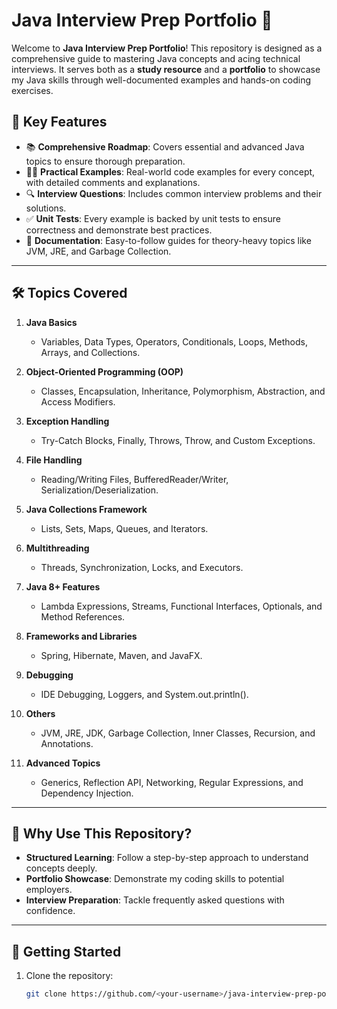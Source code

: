 # Java Interview Prep Portfolio 🚀

Welcome to **Java Interview Prep Portfolio**! This repository is designed as a comprehensive guide to mastering Java concepts and acing technical interviews. It serves both as a **study resource** and a **portfolio** to showcase my Java skills through well-documented examples and hands-on coding exercises.

## 🌟 Key Features

- 📚 **Comprehensive Roadmap**: Covers essential and advanced Java topics to ensure thorough preparation.
- 🧑‍💻 **Practical Examples**: Real-world code examples for every concept, with detailed comments and explanations.
- 🔍 **Interview Questions**: Includes common interview problems and their solutions.
- ✅ **Unit Tests**: Every example is backed by unit tests to ensure correctness and demonstrate best practices.
- 📜 **Documentation**: Easy-to-follow guides for theory-heavy topics like JVM, JRE, and Garbage Collection.

---

## 🛠️ Topics Covered

1. **Java Basics**
   - Variables, Data Types, Operators, Conditionals, Loops, Methods, Arrays, and Collections.
   
2. **Object-Oriented Programming (OOP)**
   - Classes, Encapsulation, Inheritance, Polymorphism, Abstraction, and Access Modifiers.

3. **Exception Handling**
   - Try-Catch Blocks, Finally, Throws, Throw, and Custom Exceptions.

4. **File Handling**
   - Reading/Writing Files, BufferedReader/Writer, Serialization/Deserialization.

5. **Java Collections Framework**
   - Lists, Sets, Maps, Queues, and Iterators.

6. **Multithreading**
   - Threads, Synchronization, Locks, and Executors.

7. **Java 8+ Features**
   - Lambda Expressions, Streams, Functional Interfaces, Optionals, and Method References.

8. **Frameworks and Libraries**
   - Spring, Hibernate, Maven, and JavaFX.

9. **Debugging**
   - IDE Debugging, Loggers, and System.out.println().

10. **Others**
    - JVM, JRE, JDK, Garbage Collection, Inner Classes, Recursion, and Annotations.

11. **Advanced Topics**
    - Generics, Reflection API, Networking, Regular Expressions, and Dependency Injection.

---

## 🎯 Why Use This Repository?

- **Structured Learning**: Follow a step-by-step approach to understand concepts deeply.
- **Portfolio Showcase**: Demonstrate my coding skills to potential employers.
- **Interview Preparation**: Tackle frequently asked questions with confidence.

---

## 🚀 Getting Started

1. Clone the repository:
   ```bash
   git clone https://github.com/<your-username>/java-interview-prep-portfolio.git
